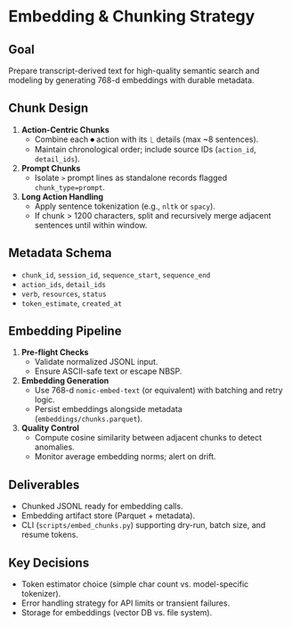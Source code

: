 # Embedding & Chunking Strategy

## Goal
Prepare transcript-derived text for high-quality semantic search and modeling by generating 768-d embeddings with durable metadata.

## Chunk Design
1. **Action-Centric Chunks**
   - Combine each ⏺ action with its ⎿ details (max ~8 sentences).
   - Maintain chronological order; include source IDs (`action_id`, `detail_ids`).
2. **Prompt Chunks**
   - Isolate `>` prompt lines as standalone records flagged `chunk_type=prompt`.
3. **Long Action Handling**
   - Apply sentence tokenization (e.g., `nltk` or `spacy`).
   - If chunk > 1200 characters, split and recursively merge adjacent sentences until within window.

## Metadata Schema
- `chunk_id`, `session_id`, `sequence_start`, `sequence_end`
- `action_ids`, `detail_ids`
- `verb`, `resources`, `status`
- `token_estimate`, `created_at`

## Embedding Pipeline
1. **Pre-flight Checks**
   - Validate normalized JSONL input.
   - Ensure ASCII-safe text or escape NBSP.
2. **Embedding Generation**
   - Use 768-d `nomic-embed-text` (or equivalent) with batching and retry logic.
   - Persist embeddings alongside metadata (`embeddings/chunks.parquet`).
3. **Quality Control**
   - Compute cosine similarity between adjacent chunks to detect anomalies.
   - Monitor average embedding norms; alert on drift.

## Deliverables
- Chunked JSONL ready for embedding calls.
- Embedding artifact store (Parquet + metadata).
- CLI (`scripts/embed_chunks.py`) supporting dry-run, batch size, and resume tokens.

## Key Decisions
- Token estimator choice (simple char count vs. model-specific tokenizer).
- Error handling strategy for API limits or transient failures.
- Storage for embeddings (vector DB vs. file system).
